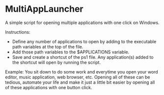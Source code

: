 # MultiAppLauncher
A simple script for opening multiple applications with one click on Windows.

Instructions:
- Define any number of applications to open by adding to the executable path variables at the top of the file.
- Add those path variables to the $APPLICATIONS variable.
- Save and create a shortcut of the ps1 file. Any application(s) added to the shortcut will open by running the script.

Example:
  You sit down to do some work and everytime you open your word editor, music application, web browser, etc. Opening all of these can be tedious, automate your life and make it just a little bit easier by opening all of these applications with one button click.
